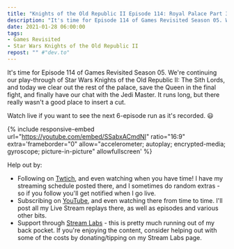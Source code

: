 ```yaml
---
title: "Knights of the Old Republic II Episode 114: Royal Palace Part 3"
description: "It's time for Episode 114 of Games Revisited Season 05. We're continuing our play-through of Star Wars Knights of the Old Republic II: The Sith Lords, and today we clear out the rest of the palace, save the Queen in the final fight, and finally have our chat with the Jedi Master. It runs long, but there really wasn't a good place to insert a cut."
date: 2021-01-28 06:00:00
tags:
- Games Revisited
- Star Wars Knights of the Old Republic II
repost: "" #"dev.to"
---
```


It's time for Episode 114 of Games Revisited Season 05. We're continuing our play-through of Star Wars Knights of the Old Republic II: The Sith Lords, and today we clear out the rest of the palace, save the Queen in the final fight, and finally have our chat with the Jedi Master. It runs long, but there really wasn't a good place to insert a cut.

Watch live if you want to see the next 6-episode run as it's recorded. :smiley:
<!--more-->

{% include responsive-embed url="https://youtube.com/embed/SSabxACmdNI" ratio="16:9" extra='frameborder="0" allow="accelerometer; autoplay; encrypted-media; gyroscope; picture-in-picture" allowfullscreen' %}

Help out by:
 * Following on [Twtich](https://twitch.tv/AnonJr_Live), and even watching when you have time! I have my streaming schedule posted there, and I sometimes do random extras - so if you follow you'll get notified when I go live.
 * Subscribing on [YouTube](http://www.youtube.com/channel/UCXafqhKHbkSUIrq0LAuu0tw), and even watching there from time to time. I'll post all my Live Stream replays there, as well as episodes and various other bits.
 * Support through [Stream Labs](https://streamlabs.com/anonjr_live) - this is pretty much running out of my back pocket. If you're enjoying the content, consider helping out with some of the costs by donating/tipping on my Stream Labs page.